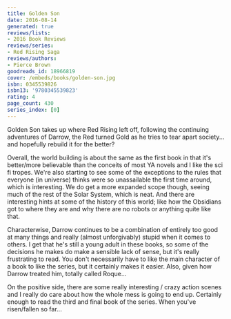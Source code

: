 ```yaml
---
title: Golden Son
date: 2016-08-14
generated: true
reviews/lists:
- 2016 Book Reviews
reviews/series:
- Red Rising Saga
reviews/authors:
- Pierce Brown
goodreads_id: 18966819
cover: /embeds/books/golden-son.jpg
isbn: 0345539826
isbn13: '9780345539823'
rating: 4
page_count: 430
series_index: [0]
---
```

Golden Son takes up where Red Rising left off, following the continuing adventures of Darrow, the Red turned Gold as he tries to tear apart society... and hopefully rebuild it for the better?  

Overall, the world building is about the same as the first book in that it's better/more believable than the conceits of most YA novels and I like the sci fi tropes. We're also starting to see some of the exceptions to the rules that everyone (in universe) thinks were so unassailable the first time around, which is interesting. We do get a more expanded scope though, seeing much of the rest of the Solar System, which is neat. And there are interesting hints at some of the history of this world; like how the Obsidians got to where they are and why there are no robots or anything quite like that.  

<!--more-->

Characterwise, Darrow continues to be a combination of entirely too good at many things and really (almost unforgivably) stupid when it comes to others. I get that he's still a young adult in these books, so some of the decisions he makes do make a sensible lack of sense, but it's really frustrating to read. You don't necessarily have to like the main character of a book to like the series, but it certainly makes it easier. Also, given how Darrow treated him, totally called Roque...  

On the positive side, there are some really interesting / crazy action scenes and I really do care about how the whole mess is going to end up. Certainly enough to read the third and final book of the series. When you've risen/fallen so far...